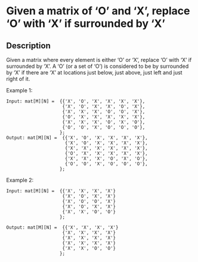 # Given a matrix of ‘O’ and ‘X’, replace ‘O’ with ‘X’ if surrounded by ‘X’

## Description

Given a matrix where every element is either ‘O’ or ‘X’, replace ‘O’ with ‘X’ if surrounded by ‘X’. A ‘O’ (or a set of ‘O’) is considered to be by surrounded by ‘X’ if there are ‘X’ at locations just below, just above, just left and just right of it. 
 
Example 1:


```
Input: mat[M][N] =  {{'X', 'O', 'X', 'X', 'X', 'X'},
                     {'X', 'O', 'X', 'X', 'O', 'X'},
                     {'X', 'X', 'X', 'O', 'O', 'X'},
                     {'O', 'X', 'X', 'X', 'X', 'X'},
                     {'X', 'X', 'X', 'O', 'X', 'O'},
                     {'O', 'O', 'X', 'O', 'O', 'O'},
                    };
Output: mat[M][N] =  {{'X', 'O', 'X', 'X', 'X', 'X'},
                      {'X', 'O', 'X', 'X', 'X', 'X'},
                      {'X', 'X', 'X', 'X', 'X', 'X'},
                      {'O', 'X', 'X', 'X', 'X', 'X'},
                      {'X', 'X', 'X', 'O', 'X', 'O'},
                      {'O', 'O', 'X', 'O', 'O', 'O'},
                    };
```

Example 2:

```
Input: mat[M][N] =  {{'X', 'X', 'X', 'X'}
                     {'X', 'O', 'X', 'X'}
                     {'X', 'O', 'O', 'X'}
                     {'X', 'O', 'X', 'X'}
                     {'X', 'X', 'O', 'O'}
                    };
                    
Output: mat[M][N] =  {{'X', 'X', 'X', 'X'}
                     {'X', 'X', 'X', 'X'}
                     {'X', 'X', 'X', 'X'}
                     {'X', 'X', 'X', 'X'}
                     {'X', 'X', 'O', 'O'}
                    };  
```

<!-- # ![Alt](https://assets.leetcode.com/uploads/2021/03/27/perectrec1-plane.jpg) -->